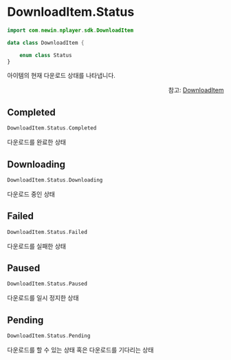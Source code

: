 # DownloadItem.Status

```kotlin
import com.newin.nplayer.sdk.DownloadItem
```

```kotlin
data class DownloadItem {

    enum class Status
}
```
아이템의 현재 다운로드 상태를 나타냅니다.

<div align="right">
참고: <a href="../../class/download-item/home.md">DownloadItem</a>
</div>

## Completed
```kotlin
DownloadItem.Status.Completed
```
다운로드를 완료한 상태

## Downloading
```kotlin
DownloadItem.Status.Downloading
```
다운로드 중인 상태

## Failed
```kotlin
DownloadItem.Status.Failed
```
다운로드를 실패한 상태

## Paused
```kotlin
DownloadItem.Status.Paused
```
다운로드를 일시 정지한 상태

## Pending
```kotlin
DownloadItem.Status.Pending
```
다운로드를 할 수 있는 상태 혹은 다운로드를 기다리는 상태
